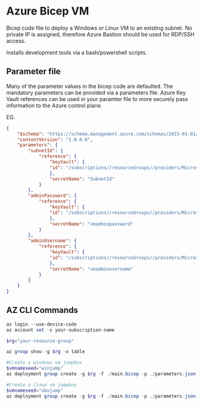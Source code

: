 # Azure Bicep VM

Bicep code file to deploy a Windows or Linux VM to an existing subnet.
No private IP is assigned, therefore Azure Bastion should be used for RDP/SSH access.

Installs development tools via a bash/powershell scripts.

## Parameter file

Many of the parameter values in the bicep code are defaulted.
The mandatory parameters can be provided via a parameters file.
Azure Key Vault references can be used in your paramter file to more securely pass information to the Azure control plane.

EG.

```json
{
    "$schema": "https://schema.management.azure.com/schemas/2015-01-01/deploymentParameters.json#",
    "contentVersion": "1.0.0.0",
    "parameters": {
        "subnetId": {
            "reference": {
                "keyVault": {
                "id": "/subscriptions//resourceGroups//providers/Microsoft.KeyVault/vaults/"
                },
                "secretName": "SubnetId"
            }
        },
        "adminPassword": {
            "reference": {
                "keyVault": {
                "id": "/subscriptions//resourceGroups//providers/Microsoft.KeyVault/vaults/"
                },
                "secretName": "vmadminpassword"
            }
        },
        "adminUsername": {
            "reference": {
                "keyVault": {
                "id": "/subscriptions//resourceGroups//providers/Microsoft.KeyVault/vaults/"
                },
                "secretName": "vmadminusername"
            }
        }
    }
}

```

## AZ CLI Commands

```powershell
az login --use-device-code
az account set -s your-subscription-name

$rg="your-resource-group"

az group show -g $rg -o table

#Create a windows vm jumpbox
$vmnameseed="winjump"
az deployment group create -g $rg -f ./main.bicep -p ./parameters.json -p resourceNameSeed=$vmnameseed

#Create a linux vm jumpbox
$vmnameseed="ubujump"
az deployment group create -g $rg -f ./main.bicep -p ./parameters.json -p os=Ubuntu2004 resourceNameSeed=$vmnameseed

```
